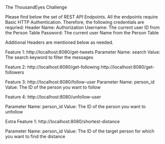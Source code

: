 The ThousandEyes Challenge

Please find below the set of REST API Endpoints.
All the endpoints require Basic HTTP Authentication. Therefore, the following credentials are requried:
Header Name: Authorization
Username: The current user ID from the Person Table
Password: The current user Name from the Person Table

Additional Headers are mentioned below as needed.

Feature 1:
http://localhost:8080/get-tweets
Parameter Name: search
Value: The search keyword to filter the messages

Feature 2:
http://localhost:8080/get-following
http://localhost:8080/get-followers

Feature 3:
http://localhost:8080/follow-user
Parameter Name: person_id
Value: The ID of the person you want to follow

Feature 4:
http://localhost:8080/unfollow-user

Parameter Name: person_id
Value: The ID of the person you want to unfollow

Extra Feature 1:
http://localhost:8080/shortest-distance

Parameter Name: person_id
Value: The ID of the target person for which you want to find the distance

